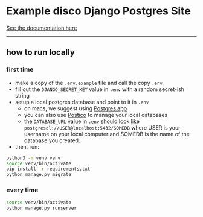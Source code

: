 # Example disco Django Postgres Site

[See the documentation here](https://docs.letsdisco.dev/deployment-guides/django-postgres)

---

## how to run locally

### first time

- make a copy of the `.env.example` file and call the copy `.env`
- fill out the `DJANGO_SECRET_KEY` value in `.env` with a random secret-ish string
- setup a local postgres database and point to it in `.env`
  - on macs, we suggest using [Postgres.app](https://postgresapp.com/)
  - you can also use [Postico](https://eggerapps.at/postico2/) to manage your local databases
  - the `DATABASE_URL` value in `.env` should look like `postgresql://USER@localhost:5432/SOMEDB` where USER is your username on your local computer and SOMEDB is the name of the database you created.
- then, run:

```bash
python3 -m venv venv
source venv/bin/activate
pip install -r requirements.txt
python manage.py migrate
```

### every time

```bash
source venv/bin/activate
python manage.py runserver
```
